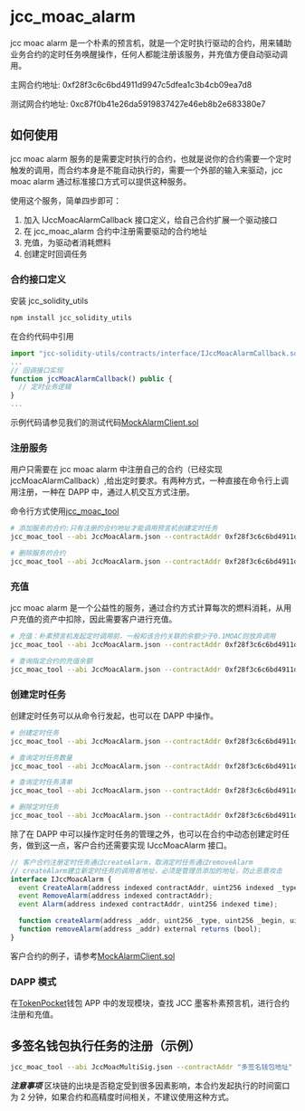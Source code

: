 # jcc_moac_alarm

jcc moac alarm 是一个朴素的预言机，就是一个定时执行驱动的合约，用来辅助业务合约的定时任务唤醒操作，任何人都能注册该服务，并充值方便自动驱动调用。

主网合约地址: 0xf28f3c6c6bd4911d9947c5dfea1c3b4cb09ea7d8

测试网合约地址: 0xc87f0b41e26da5919837427e46eb8b2e683380e7

## 如何使用

jcc moac alarm 服务的是需要定时执行的合约，也就是说你的合约需要一个定时触发的调用，而合约本身是不能自动执行的，需要一个外部的输入来驱动，jcc moac alarm 通过标准接口方式可以提供这种服务。

使用这个服务，简单四步即可：

1. 加入 IJccMoacAlarmCallback 接口定义，给自己合约扩展一个驱动接口
2. 在 jcc_moac_alarm 合约中注册需要驱动的合约地址
3. 充值，为驱动者消耗燃料
4. 创建定时回调任务

### 合约接口定义

安装 jcc_solidity_utils

```bash
npm install jcc_solidity_utils
```

在合约代码中引用

```javascript
import "jcc-solidity-utils/contracts/interface/IJccMoacAlarmCallback.sol";
...
// 回调接口实现
function jccMoacAlarmCallback() public {
  // 定时业务逻辑
}
...
```

示例代码请参见我们的测试代码[MockAlarmClient.sol](https://github.com/JCCDex/jcc_moac_alarm/blob/master/contract/contracts/mock/MockAlarmClient.sol)

### 注册服务

用户只需要在 jcc moac alarm 中注册自己的合约（已经实现 jccMoacAlarmCallback）,给出定时要求。有两种方式，一种直接在命令行上调用注册，一种在 DAPP 中，通过人机交互方式注册。

命令行方式使用[jcc_moac_tool](https://github.com/JCCDex/jcc-moac-tool)

```bash
# 添加服务的合约:只有注册的合约地址才能调用预言机创建定时任务
jcc_moac_tool --abi JccMoacAlarm.json --contractAddr 0xf28f3c6c6bd4911d9947c5dfea1c3b4cb09ea7d8 --method "addClient" --parameters '"客户合约地址"' --gas_limit 80000

# 删除服务的合约
jcc_moac_tool --abi JccMoacAlarm.json --contractAddr 0xf28f3c6c6bd4911d9947c5dfea1c3b4cb09ea7d8 --method "removeClient" --parameters '"客户合约地址"' --gas_limit 100000
```

### 充值

jcc moac alarm 是一个公益性的服务，通过合约方式计算每次的燃料消耗，从用户充值的资产中扣除，因此需要客户进行充值。

```bash
# 充值：朴素预言机发起定时调用前，一般和该合约关联的余额少于0.1MOAC则放弃调用
jcc_moac_tool --abi JccMoacAlarm.json --contractAddr 0xf28f3c6c6bd4911d9947c5dfea1c3b4cb09ea7d8 --method "deposit" --parameters '"待充值的合约"' --amount 10 --gas_limit 150000

# 查询指定合约的充值余额
jcc_moac_tool --abi JccMoacAlarm.json --contractAddr 0xf28f3c6c6bd4911d9947c5dfea1c3b4cb09ea7d8 --method "balance" --parameters '"待服务的合约地址"'
```

### 创建定时任务

创建定时任务可以从命令行发起，也可以在 DAPP 中操作。

```bash
# 创建定时任务
jcc_moac_tool --abi JccMoacAlarm.json --contractAddr 0xf28f3c6c6bd4911d9947c5dfea1c3b4cb09ea7d8 --method "createAlarm" --parameters '"待服务的合约地址",类型(0:一次性, 1:周期性), 开始时间(单位秒), 周期(秒)'

# 查询定时任务数量
jcc_moac_tool --abi JccMoacAlarm.json --contractAddr 0xf28f3c6c6bd4911d9947c5dfea1c3b4cb09ea7d8 --method "getAlarmCount"

# 查询定时任务清单
jcc_moac_tool --abi JccMoacAlarm.json --contractAddr 0xf28f3c6c6bd4911d9947c5dfea1c3b4cb09ea7d8 --method "getAlarmList" --parameters '起始索引, 数量'

# 删除定时任务
jcc_moac_tool --abi JccMoacAlarm.json --contractAddr 0xf28f3c6c6bd4911d9947c5dfea1c3b4cb09ea7d8 --method "removeAlarm" --parameters '"待服务的合约地址"'
```

除了在 DAPP 中可以操作定时任务的管理之外，也可以在合约中动态创建定时任务，做到这一点，客户合约还需要实现 IJccMoacAlarm 接口。

```javascript
// 客户合约注册定时任务通过createAlarm，取消定时任务通过removeAlarm
// createAlarm建立新定时任务的调用者地址，必须是管理员添加的地址，防止恶意攻击
interface IJccMoacAlarm {
  event CreateAlarm(address indexed contractAddr, uint256 indexed _type, uint256 indexed _begin, uint256 _peroid);
  event RemoveAlarm(address indexed contractAddr);
  event Alarm(address indexed contractAddr, uint256 indexed time);

  function createAlarm(address _addr, uint256 _type, uint256 _begin, uint256 _peroid) external returns (bool);
  function removeAlarm(address _addr) external returns (bool);
}
```

客户合约的例子，请参考[MockAlarmClient.sol](https://github.com/JCCDex/jcc_moac_alarm/blob/master/contract/contracts/mock/MockAlarmClient.sol)

### DAPP 模式

在[TokenPocket](https://www.tokenpocket.pro/)钱包 APP 中的发现模块，查找 JCC 墨客朴素预言机，进行合约注册和充值。

## 多签名钱包执行任务的注册（示例）

```bash
jcc_moac_tool --abi JccMoacMultiSig.json --contractAddr "多签名钱包地址" --method "setAlarm" --parameters '"预言机合约地址",1,600' --gas_limit 200000

```

**_注意事项_**
区块链的出块是否稳定受到很多因素影响，本合约发起执行的时间窗口为 2 分钟，如果合约和高精度时间相关，不建议使用这种方式。

